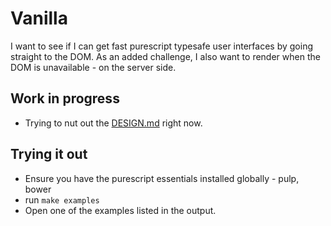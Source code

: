 # Vanilla

I want to see if I can get fast purescript typesafe user interfaces by going straight to the DOM. As an added challenge, I also want to render when the DOM is unavailable - on the server side.

## Work in progress
- Trying to nut out the [DESIGN.md](DESIGN.md) right now.

## Trying it out
- Ensure you have the purescript essentials installed globally - pulp, bower 
- run `make examples`
- Open one of the examples listed in the output.
